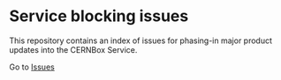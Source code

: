 # Service blocking issues

This repository contains an index of issues for phasing-in major product updates into the CERNBox Service.

Go to [Issues](https://github.com/cernbox/service/issues)
